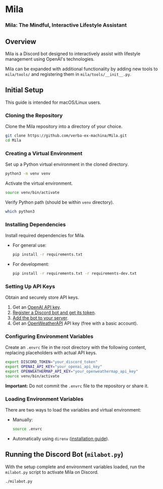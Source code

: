 # Mila
### Mila: The Mindful, Interactive Lifestyle Assistant

## Overview
Mila is a Discord bot designed to interactively assist with lifestyle management using OpenAI's technologies.

Mila can be expanded with additional functionality by adding new tools to `mila/tools/` and registering them in `mila/tools/__init__.py`.

## Initial Setup
This guide is intended for macOS/Linux users.

### Cloning the Repository
Clone the Mila repository into a directory of your choice.

```bash
git clone https://github.com/verba-ex-machina/Mila.git
cd Mila
```

### Creating a Virtual Environment
Set up a Python virtual environment in the cloned directory.

```bash
python3 -m venv venv
```

Activate the virtual environment.

```bash
source venv/bin/activate
```

Verify Python path (should be within `venv` directory).

```bash
which python3
```

### Installing Dependencies
Install required dependencies for Mila.

- For general use:
  ```bash
  pip install -r requirements.txt
  ```
- For development:
  ```bash
  pip install -r requirements.txt -r requirements-dev.txt
  ```

### Setting Up API Keys
Obtain and securely store API keys.

1. Get an [OpenAI API key](https://www.google.com/search?q=how+to+find+your+openai+api+key).
2. [Register a Discord bot and get its token](https://www.google.com/search?q=how+to+register+a+new+discord+bot+and+get+its+token).
3. [Add the bot to your server](https://discordjs.guide/preparations/adding-your-bot-to-servers.html#bot-invite-links).
4. Get an [OpenWeatherAPI](https://openweathermap.org/) API key (free with a basic account).

### Configuring Environment Variables
Create an `.envrc` file in the root directory with the following content, replacing placeholders with actual API keys.

```bash
export DISCORD_TOKEN="your_discord_token"
export OPENAI_API_KEY="your_openai_api_key"
export OPENWEATHERMAP_API_KEY="your_openweathermap_api_key"
source venv/bin/activate
```

**Important:** Do not commit the `.envrc` file to the repository or share it.

### Loading Environment Variables
There are two ways to load the variables and virtual environment:

- Manually:
  ```bash
  source .envrc
  ```
- Automatically using `direnv` ([installation guide](https://direnv.net/docs/installation.html)).

## Running the Discord Bot (`milabot.py`)
With the setup complete and environment variables loaded, run the `milabot.py` script to activate Mila on Discord.

```bash
./milabot.py
```
